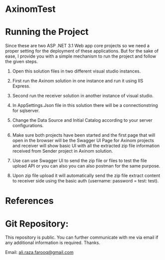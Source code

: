 # AxinomTest
# Running the Project 

Since these are two ASP .NET 3.1 Web app core projects so we need a proper setting for the deployment of these applications. But for the sake of ease, I provide you with a simple mechanism to run the project and follow the given steps. 

 

1. Open this solution files in two different visual studio instances. 

1. First run the Axinom solution in one instance and run it using IIS Express. 

2. Second run the receiver solution in another instance of visual studio. 

3. In AppSettings.Json file in this solution there will be a connectionstring for sqlserver. 

3. Change the Data Source and Initial Catalog according to your server configurations. 

4. Make sure both projects have been started and the first page that will open in the browser will be the Swagger UI Page for Axinom projects and receiver will show basic UI with all the extracted zip file information received from Sender project in Axinom solution. 

5. Use can use Swagger UI to send the zip file or files to test the file upload API or you can also you can also postman for the same purpose. 

6. Upon zip file upload it will automatically send the zip file extract content to receiver side using the basic auth (username: password = test: test). 

# References 

# Git Repository: 

This repository is public. You can further communicate with me via email if any additional information is required. Thanks. 

Email: ali.raza.farooq@gmail.com 
